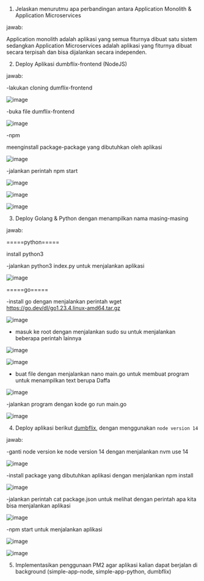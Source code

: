 1. Jelaskan menurutmu apa perbandingan antara Application Monolith & Application Microservices

jawab:

Application monolith adalah aplikasi yang semua fiturnya dibuat satu sistem sedangkan Application Microservices adalah aplikasi yang fiturnya dibuat secara terpisah dan bisa dijalankan secara independen.

2. Deploy Aplikasi dumbflix-frontend (NodeJS)

jawab:

-lakukan cloning dumflix-frontend 

![image](https://github.com/user-attachments/assets/70ee40e1-71dd-4027-b401-cf4d4791b256)

-buka file dumflix-frontend

![image](https://github.com/user-attachments/assets/b6657ae1-ff20-44e5-b3aa-de8dfdd6d575)

-npm

meenginstall package-package yang dibutuhkan oleh aplikasi

![image](https://github.com/user-attachments/assets/81eaffa1-d24b-4a87-b888-faf90aa1cd13)

-jalankan perintah npm start

![image](https://github.com/user-attachments/assets/34708752-ccbb-40b5-ac82-54b2b979c320)

![image](https://github.com/user-attachments/assets/5b873fef-b290-4256-82f9-bfdf86e59572)

![image](https://github.com/user-attachments/assets/9703a1e8-3520-4f95-a79a-1077102dd349)

3. Deploy Golang & Python dengan menampilkan nama masing-masing

jawab:

=====python=====

install python3

-jalankan python3 index.py untuk menjalankan aplikasi

![image](https://github.com/user-attachments/assets/e1452e02-b085-4a5f-9ee0-cae63ea110ef)

=====go=====

-install go dengan menjalankan perintah wget https://go.dev/dl/go1.23.4.linux-amd64.tar.gz

![image](https://github.com/user-attachments/assets/10764dd4-14eb-4a6a-9176-34c1d73001c2)

- masuk ke root dengan menjalankan sudo su untuk menjalankan beberapa perintah lainnya

![image](https://github.com/user-attachments/assets/295ca2c8-0ee7-4fda-89d2-3f12fcb2ee5d)

![image](https://github.com/user-attachments/assets/8cceb422-b183-470a-b6de-6c9aa5a015a5)

- buat file dengan menjalankan nano main.go untuk membuat program untuk menampilkan text berupa Daffa

![image](https://github.com/user-attachments/assets/607e0b1e-abb6-4406-bfcb-913f4dcb4770)

-jalankan program dengan kode go run main.go

![image](https://github.com/user-attachments/assets/64d3626f-37a6-49d0-bce6-9acf8874fe0c)


4. Deploy aplikasi berikut [dumbflix](https://github.com/dumbwaysdev/dumbflix-frontend), dengan menggunakan `node version 14`

jawab:

-ganti node version ke node version 14 dengan menjalankan nvm use 14

![image](https://github.com/user-attachments/assets/a235e446-8147-4fc9-9f05-892287f4fd43)

-install package yang dibutuhkan aplikasi dengan menjalankan npm install

![image](https://github.com/user-attachments/assets/03d0aa17-3024-4d58-9fb5-55b1d33bfd3a)

-jalankan perintah cat package.json untuk melihat dengan perintah apa kita bisa menjalankan aplikasi

![image](https://github.com/user-attachments/assets/f96a04ab-9ecd-456b-a6e8-16704bfd703e)

-npm start untuk menjalankan aplikasi

![image](https://github.com/user-attachments/assets/d4a1c83d-2870-423d-9dee-95cc32a1ec18)

![image](https://github.com/user-attachments/assets/3a3493eb-9c47-4bd5-ad0b-f74bf18759c0)








5. Implementasikan penggunaan PM2 agar aplikasi kalian dapat berjalan di background (simple-app-node, simple-app-python, dumbflix)
